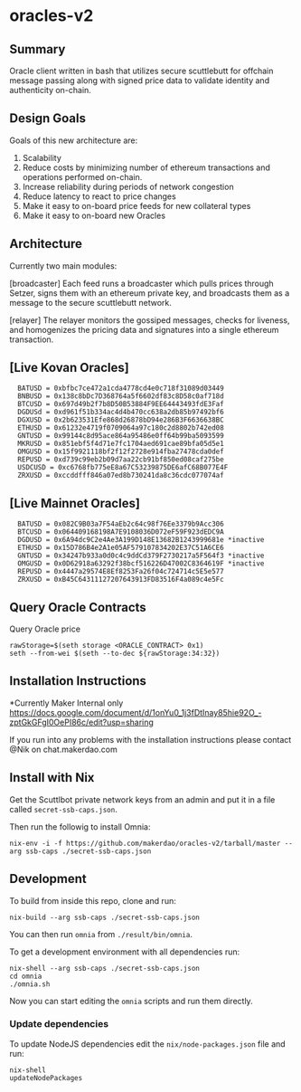 # oracles-v2

## Summary

Oracle client written in bash that utilizes secure scuttlebutt for offchain message passing along with signed price data to validate identity and authenticity on-chain.

## Design Goals

Goals of this new architecture are:
  1. Scalability
  2. Reduce costs by minimizing number of ethereum transactions and operations performed on-chain.
  3. Increase reliability during periods of network congestion
  4. Reduce latency to react to price changes
  5. Make it easy to on-board price feeds for new collateral types
  6. Make it easy to on-board new Oracles
 
## Architecture
Currently two main modules:

[broadcaster]
Each feed runs a broadcaster which pulls prices through Setzer, signs them with an ethereum private key, and broadcasts them as a message to the secure scuttlebutt network.

[relayer]
The relayer monitors the gossiped messages, checks for liveness, and homogenizes the pricing data and signatures into a single ethereum transaction.

## [Live Kovan Oracles]
      BATUSD = 0xbfbc7ce472a1cda4778cd4e0c718f31089d03449
      BNBUSD = 0x138c8bDc7D368764a5f6602df83c8D58c0af718d
      BTCUSD = 0x697d49b2f7b8D50B53884F9EE64443493fdE3Faf
      DGDUSd = 0xd961f51b334ac4d4b470cc638a2db85b97492bf6
      DGXUSD = 0x2b623531Efe868d26878bD94e286B3F6636638BC
      ETHUSD = 0x61232e4719f0709064a97c180c2d8802b742ed08
      GNTUSD = 0x99144c8d95ace864a95486e0ff64b99ba5093599
      MKRUSD = 0x851ebf5f4d71e7fc1704aed691cae89bfa05d5e1
      OMGUSD = 0x15f9921118bf2f12f2728e914fba27478cda0def
      REPUSD = 0xd739c99eb2b09d7aa22cb91bf850ed08caf275be
      USDCUSD = 0xc6768fb775eE8a67C53239875DE6afC68B077E4F
      ZRXUSD = 0xccddfff846a07ed8b730241da8c36cdc077074af   

## [Live Mainnet Oracles]
      BATUSD = 0x082C9B03a7F54aEb2c64c98f76Ee3379b9Acc306
      BTCUSD = 0x064409168198A7E9108036D072eF59F923dEDC9A
      DGDUSD = 0x6A94dc9C2e4Ae3A199D148E13682B1243999681e *inactive
      ETHUSD = 0x15D786B4e2A1e05AF579107834202E37C51A6CE6
      GNTUSD = 0x34247b933a0d0c4c9ddCd379F2730217a5F564f3 *inactive
      OMGUSD = 0x0D62918a63292f38bcf516226D47002C8364619F *inactive
      REPUSD = 0x4447a29574E8Ef8253Fa26f04c724714c5E5e577
      ZRXUSD = 0xB45C64311127207643913FD83516F4a089c4e5Fc


## Query Oracle Contracts
	 
Query Oracle price   
```
rawStorage=$(seth storage <ORACLE_CONTRACT> 0x1)
seth --from-wei $(seth --to-dec ${rawStorage:34:32})
```
	    
## Installation Instructions

*Currently Maker Internal only
https://docs.google.com/document/d/1onYu0_1j3fDtInay85hie92O_-zptGkGFgI0OePI86c/edit?usp=sharing

If you run into any problems with the installation instructions please contact @Nik on chat.makerdao.com

## Install with Nix

Get the Scuttlbot private network keys from an admin and put it in a file called
`secret-ssb-caps.json`.

Then run the followig to install Omnia:

```
nix-env -i -f https://github.com/makerdao/oracles-v2/tarball/master --arg ssb-caps ./secret-ssb-caps.json
```

## Development

To build from inside this repo, clone and run:

```
nix-build --arg ssb-caps ./secret-ssb-caps.json
```

You can then run `omnia` from `./result/bin/omnia`.

To get a development environment with all dependencies run:

```
nix-shell --arg ssb-caps ./secret-ssb-caps.json
cd omnia
./omnia.sh
```

Now you can start editing the `omnia` scripts and run them directly.

### Update dependencies

To update NodeJS dependencies edit the `nix/node-packages.json` file and run:

```
nix-shell
updateNodePackages
```
